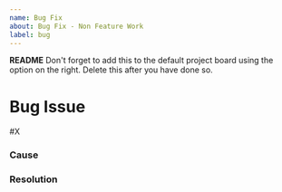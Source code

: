 ```yaml
---
name: Bug Fix
about: Bug Fix - Non Feature Work
label: bug
---
```


**README**
Don't forget to add this to the default project board using the option on the right. Delete this after you have done so.

# Bug Issue
<!-- 
    The github issue for the bug. 
    If one does not exist, first file one for tracking purposes.
-->
#X

### Cause
<!-- Short description of the bug's cause -->

### Resolution
<!-- How the bug is resolved by this PR -->
